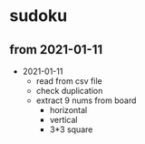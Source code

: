 # sudoku
## from 2021-01-11

- 2021-01-11
  * read from csv file
  * check duplication
  * extract 9 nums from board
    + horizontal
    + vertical
    + 3*3 square
